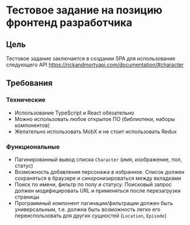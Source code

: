# Тестовое задание на позицию фронтенд разработчика

## Цель

Тестовое задание заключается в создании SPA для использования следующего API https://rickandmortyapi.com/documentation/#character

## Требования

### Технические

- Использование TypeScript и React обязательно
- Можно использовать любое открытое ПО (библиотеки, наборы компонентов)
- Желательно использовать MobX и не стоит использовать Redux

### Функциональные

- Пагинированный вывод списка `Character` (имя, изображение, пол, статус)
- Возможность добавления персонажа в избранное. Список должен сохраняться в браузере и синхронизироваться между вкладками
- Поиск по имени, фильтр по полу и статусу. Поисковый запрос должен модифицировать URL и применяться после перезагрузки страницы
- Программный компонент пагинации/фильтрации должен быть универсальным, т.е. должна быть возможность легко его переиспользовать для других сущностей (`Location`, `Episode`)
